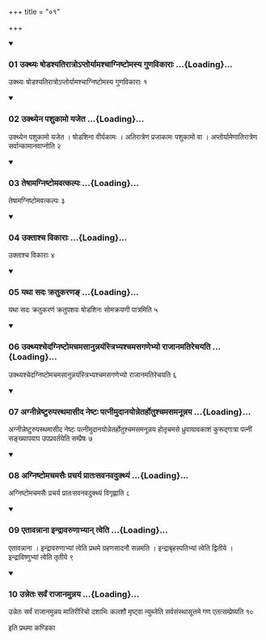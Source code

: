 +++
title = "०१"

+++

<div class="js_include" includetitle="true" newlevelforh1="3" unfilled="" url="/vedAH_yajuH/taittirIyam/sUtram/ApastambaH/shrautam/vishvAsa-prastutiH/14/01/01_ukthyaH_ShoDashyatirAtro-ptoryAmashchAgniShTomasya_guNavikArAH.md">
<details open><summary><h3>01 उक्थ्यः षोडश्यतिरात्रोऽप्तोर्यामश्चाग्निष्टोमस्य गुणविकाराः ...{Loading}...</h3></summary>

उक्थ्यः षोडश्यतिरात्रोऽप्तोर्यामश्चाग्निष्टोमस्य गुणविकाराः १
</details>
</div>

<div class="js_include collapsed" newlevelforh1="4" title="सर्वाष् टीकाः" url="/vedAH_yajuH/taittirIyam/sUtram/ApastambaH/shrautam/sarvASh_TIkAH/14/01/01_ukthyaH_ShoDashyatirAtro-ptoryAmashchAgniShTomasya_guNavikArAH.md"> </div>



<div class="js_include collapsed" newlevelforh1="4" title="मूलम्" url="/vedAH_yajuH/taittirIyam/sUtram/ApastambaH/shrautam/mUlam/14/01/01_ukthyaH_ShoDashyatirAtro-ptoryAmashchAgniShTomasya_guNavikArAH.md"> </div>


<div class="js_include" includetitle="true" newlevelforh1="3" unfilled="" url="/vedAH_yajuH/taittirIyam/sUtram/ApastambaH/shrautam/vishvAsa-prastutiH/14/01/02_ukthyena_pashukAmo_yajeta.md">
<details open><summary><h3>02 उक्थ्येन पशुकामो यजेत ...{Loading}...</h3></summary>

उक्थ्येन पशुकामो यजेत । षोडशिना वीर्यकामः । अतिरात्रेण प्रजाकामः पशुकामो वा । अप्तोर्यामेणातिरात्रेण सर्वान्कामानवाप्नोति २
</details>
</div>

<div class="js_include collapsed" newlevelforh1="4" title="सर्वाष् टीकाः" url="/vedAH_yajuH/taittirIyam/sUtram/ApastambaH/shrautam/sarvASh_TIkAH/14/01/02_ukthyena_pashukAmo_yajeta.md"> </div>



<div class="js_include collapsed" newlevelforh1="4" title="मूलम्" url="/vedAH_yajuH/taittirIyam/sUtram/ApastambaH/shrautam/mUlam/14/01/02_ukthyena_pashukAmo_yajeta.md"> </div>


<div class="js_include" includetitle="true" newlevelforh1="3" unfilled="" url="/vedAH_yajuH/taittirIyam/sUtram/ApastambaH/shrautam/vishvAsa-prastutiH/14/01/03_teShAmagniShTomavatkalpaH.md">
<details open><summary><h3>03 तेषामग्निष्टोमवत्कल्पः ...{Loading}...</h3></summary>

तेषामग्निष्टोमवत्कल्पः ३
</details>
</div>

<div class="js_include collapsed" newlevelforh1="4" title="सर्वाष् टीकाः" url="/vedAH_yajuH/taittirIyam/sUtram/ApastambaH/shrautam/sarvASh_TIkAH/14/01/03_teShAmagniShTomavatkalpaH.md"> </div>



<div class="js_include collapsed" newlevelforh1="4" title="मूलम्" url="/vedAH_yajuH/taittirIyam/sUtram/ApastambaH/shrautam/mUlam/14/01/03_teShAmagniShTomavatkalpaH.md"> </div>


<div class="js_include" includetitle="true" newlevelforh1="3" unfilled="" url="/vedAH_yajuH/taittirIyam/sUtram/ApastambaH/shrautam/vishvAsa-prastutiH/14/01/04_uktAshcha_vikArAH.md">
<details open><summary><h3>04 उक्ताश्च विकाराः ...{Loading}...</h3></summary>

उक्ताश्च विकाराः ४
</details>
</div>

<div class="js_include collapsed" newlevelforh1="4" title="सर्वाष् टीकाः" url="/vedAH_yajuH/taittirIyam/sUtram/ApastambaH/shrautam/sarvASh_TIkAH/14/01/04_uktAshcha_vikArAH.md"> </div>



<div class="js_include collapsed" newlevelforh1="4" title="मूलम्" url="/vedAH_yajuH/taittirIyam/sUtram/ApastambaH/shrautam/mUlam/14/01/04_uktAshcha_vikArAH.md"> </div>


<div class="js_include" includetitle="true" newlevelforh1="3" unfilled="" url="/vedAH_yajuH/taittirIyam/sUtram/ApastambaH/shrautam/vishvAsa-prastutiH/14/01/05_yathA_sadaH_kratukaraNa~N.md">
<details open><summary><h3>05 यथा सदः क्रतुकरणङ् ...{Loading}...</h3></summary>

यथा सदः क्रतुकरणं क्रतुपशवः षोडशिनः सोमक्रयणी पात्रमिति ५
</details>
</div>

<div class="js_include collapsed" newlevelforh1="4" title="सर्वाष् टीकाः" url="/vedAH_yajuH/taittirIyam/sUtram/ApastambaH/shrautam/sarvASh_TIkAH/14/01/05_yathA_sadaH_kratukaraNa~N.md"> </div>



<div class="js_include collapsed" newlevelforh1="4" title="मूलम्" url="/vedAH_yajuH/taittirIyam/sUtram/ApastambaH/shrautam/mUlam/14/01/05_yathA_sadaH_kratukaraNa~N.md"> </div>


<div class="js_include" includetitle="true" newlevelforh1="3" unfilled="" url="/vedAH_yajuH/taittirIyam/sUtram/ApastambaH/shrautam/vishvAsa-prastutiH/14/01/06_ukthyashchedagniShTomachamasAnunnayaMstribhyashchamasagaNebhyo_rAjAnamatirechayati.md">
<details open><summary><h3>06 उक्थ्यश्चेदग्निष्टोमचमसानुन्नयंस्त्रिभ्यश्चमसगणेभ्यो राजानमतिरेचयति ...{Loading}...</h3></summary>

उक्थ्यश्चेदग्निष्टोमचमसानुन्नयंस्त्रिभ्यश्चमसगणेभ्यो राजानमतिरेचयति ६
</details>
</div>

<div class="js_include collapsed" newlevelforh1="4" title="सर्वाष् टीकाः" url="/vedAH_yajuH/taittirIyam/sUtram/ApastambaH/shrautam/sarvASh_TIkAH/14/01/06_ukthyashchedagniShTomachamasAnunnayaMstribhyashchamasagaNebhyo_rAjAnamatirechayati.md"> </div>



<div class="js_include collapsed" newlevelforh1="4" title="मूलम्" url="/vedAH_yajuH/taittirIyam/sUtram/ApastambaH/shrautam/mUlam/14/01/06_ukthyashchedagniShTomachamasAnunnayaMstribhyashchamasagaNebhyo_rAjAnamatirechayati.md"> </div>


<div class="js_include" includetitle="true" newlevelforh1="3" unfilled="" url="/vedAH_yajuH/taittirIyam/sUtram/ApastambaH/shrautam/vishvAsa-prastutiH/14/01/07_agnInneShTurupasthamAsIda_neShTaH_patnImudAnayonnetarhotushchamasamanUnnaya.md">
<details open><summary><h3>07 अग्नीन्नेष्टुरुपस्थमासीद नेष्टः पत्नीमुदानयोन्नेतर्होतुश्चमसमनून्नय ...{Loading}...</h3></summary>

अग्नीन्नेष्टुरुपस्थमासीद नेष्टः पत्नीमुदानयोन्नेतर्होतुश्चमसमनून्नय होतृचमसे ध्रुवायावकाशं कुरूद्गात्रा पत्नीं सङ्ख्यापयाप उपप्रवर्तयेति सम्प्रैषः ७
</details>
</div>

<div class="js_include collapsed" newlevelforh1="4" title="सर्वाष् टीकाः" url="/vedAH_yajuH/taittirIyam/sUtram/ApastambaH/shrautam/sarvASh_TIkAH/14/01/07_agnInneShTurupasthamAsIda_neShTaH_patnImudAnayonnetarhotushchamasamanUnnaya.md"> </div>



<div class="js_include collapsed" newlevelforh1="4" title="मूलम्" url="/vedAH_yajuH/taittirIyam/sUtram/ApastambaH/shrautam/mUlam/14/01/07_agnInneShTurupasthamAsIda_neShTaH_patnImudAnayonnetarhotushchamasamanUnnaya.md"> </div>


<div class="js_include" includetitle="true" newlevelforh1="3" unfilled="" url="/vedAH_yajuH/taittirIyam/sUtram/ApastambaH/shrautam/vishvAsa-prastutiH/14/01/08_agniShTomachamasaiH_pracharya_prAtaHsavanavadukthyaM.md">
<details open><summary><h3>08 अग्निष्टोमचमसैः प्रचर्य प्रातःसवनवदुक्थ्यं ...{Loading}...</h3></summary>

अग्निष्टोमचमसैः प्रचर्य प्रातःसवनवदुक्थ्यं विगृह्णाति ८
</details>
</div>

<div class="js_include collapsed" newlevelforh1="4" title="सर्वाष् टीकाः" url="/vedAH_yajuH/taittirIyam/sUtram/ApastambaH/shrautam/sarvASh_TIkAH/14/01/08_agniShTomachamasaiH_pracharya_prAtaHsavanavadukthyaM.md"> </div>



<div class="js_include collapsed" newlevelforh1="4" title="मूलम्" url="/vedAH_yajuH/taittirIyam/sUtram/ApastambaH/shrautam/mUlam/14/01/08_agniShTomachamasaiH_pracharya_prAtaHsavanavadukthyaM.md"> </div>


<div class="js_include" includetitle="true" newlevelforh1="3" unfilled="" url="/vedAH_yajuH/taittirIyam/sUtram/ApastambaH/shrautam/vishvAsa-prastutiH/14/01/09_etAvannAnA_indrAvaruNAbhyAn_tveti.md">
<details open><summary><h3>09 एतावन्नाना इन्द्रावरुणाभ्यान् त्वेति ...{Loading}...</h3></summary>

एतावन्नाना । इन्द्रावरुणाभ्यां त्वेति प्रथमे ग्रहणसादनौ सन्नमति । इन्द्राबृहस्पतिभ्यां त्वेति द्वितीये । इन्द्राविष्णुभ्यां त्वेति तृतीये ९
</details>
</div>

<div class="js_include collapsed" newlevelforh1="4" title="सर्वाष् टीकाः" url="/vedAH_yajuH/taittirIyam/sUtram/ApastambaH/shrautam/sarvASh_TIkAH/14/01/09_etAvannAnA_indrAvaruNAbhyAn_tveti.md"> </div>



<div class="js_include collapsed" newlevelforh1="4" title="मूलम्" url="/vedAH_yajuH/taittirIyam/sUtram/ApastambaH/shrautam/mUlam/14/01/09_etAvannAnA_indrAvaruNAbhyAn_tveti.md"> </div>


<div class="js_include" includetitle="true" newlevelforh1="3" unfilled="" url="/vedAH_yajuH/taittirIyam/sUtram/ApastambaH/shrautam/vishvAsa-prastutiH/14/01/10_unnetaH_sarvaM_rAjAnamunnaya.md">
<details open><summary><h3>10 उन्नेतः सर्वं राजानमुन्नय ...{Loading}...</h3></summary>

उन्नेतः सर्वं राजानमुन्नय मातिरीरिचो दशाभिः कलशौ मृष्ट्वा न्युब्जेति सर्वसंस्थासूत्तमे गण एतत्सम्प्रेष्यति १०
</details>
</div>

<div class="js_include collapsed" newlevelforh1="4" title="सर्वाष् टीकाः" url="/vedAH_yajuH/taittirIyam/sUtram/ApastambaH/shrautam/sarvASh_TIkAH/14/01/10_unnetaH_sarvaM_rAjAnamunnaya.md"> </div>



<div class="js_include collapsed" newlevelforh1="4" title="मूलम्" url="/vedAH_yajuH/taittirIyam/sUtram/ApastambaH/shrautam/mUlam/14/01/10_unnetaH_sarvaM_rAjAnamunnaya.md"> </div>





  
इति प्रथमा कण्डिका 
